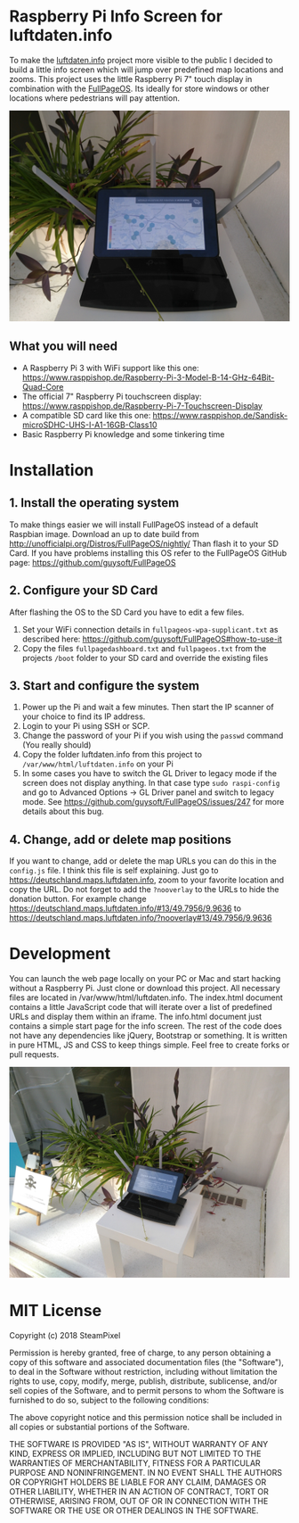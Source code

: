 # Raspberry Pi Info Screen for luftdaten.info

To make the [luftdaten.info](https://luftdaten.info) project more visible to the public I decided to build a little info screen which will jump over predefined map locations and zooms. This project uses the little Raspberry Pi 7" touch display in combination with the [FullPageOS](https://github.com/guysoft/FullPageOS). Its ideally for store windows or other locations where pedestrians will pay attention.

![luftdaten.info raspberry info screen](https://raw.githubusercontent.com/steampixel/luftdaten-infoscreen/master/infoscreen2.jpg)

## What you will need
* A Raspberry Pi 3 with WiFi support like this one: https://www.rasppishop.de/Raspberry-Pi-3-Model-B-14-GHz-64Bit-Quad-Core
* The official 7" Raspberry Pi touchscreen display: https://www.rasppishop.de/Raspberry-Pi-7-Touchscreen-Display
* A compatible SD card like this one: https://www.rasppishop.de/Sandisk-microSDHC-UHS-I-A1-16GB-Class10
* Basic Raspberry Pi knowledge and some tinkering time

# Installation
## 1. Install the operating system
To make things easier we will install FullPageOS instead of a default Raspbian image. Download an up to date build from http://unofficialpi.org/Distros/FullPageOS/nightly/
Than flash it to your SD Card. If you have problems installing this OS refer to the FullPageOS GitHub page: https://github.com/guysoft/FullPageOS

## 2. Configure your SD Card
After flashing the OS to the SD Card you have to edit a few files.

1. Set your WiFi connection details in `fullpageos-wpa-supplicant.txt` as described here: https://github.com/guysoft/FullPageOS#how-to-use-it
2. Copy the files `fullpagedashboard.txt` and `fullpageos.txt` from the projects `/boot` folder to your SD card and override the existing files

## 3. Start and configure the system
1. Power up the Pi and wait a few minutes. Then start the IP scanner of your choice to find its IP address.
2. Login to your Pi using SSH or SCP.
3. Change the password of your Pi if you wish using the `passwd` command (You really should)
4. Copy the folder luftdaten.info from this project to `/var/www/html/luftdaten.info` on your Pi
5. In some cases you have to switch the GL Driver to legacy mode if the screen does not display anything. In that case type `sudo raspi-config` and go to Advanced Options -> GL Driver panel and switch to legacy mode. See https://github.com/guysoft/FullPageOS/issues/247 for more details about this bug.

## 4. Change, add or delete map positions
If you want to change, add or delete the map URLs you can do this in the `config.js` file. I think this file is self explaining. Just go to https://deutschland.maps.luftdaten.info, zoom to your favorite location and copy the URL. Do not forget to add the `?nooverlay` to the URLs to hide the donation button. For example change https://deutschland.maps.luftdaten.info/#13/49.7956/9.9636 to https://deutschland.maps.luftdaten.info/?nooverlay#13/49.7956/9.9636

# Development
You can launch the web page locally on your PC or Mac and start hacking without a Raspberry Pi. Just clone or download this project. All necessary files are located in /var/www/html/luftdaten.info.
The index.html document contains a little JavaScript code that will iterate over a list of predefined URLs and display them within an iframe. The info.html document just contains a simple start page for the info screen. The rest of the code does not have any dependencies like jQuery, Bootstrap or something. It is written in pure HTML, JS and CSS to keep things simple. Feel free to create forks or pull requests.


![luftdaten.info raspberry info screen](https://raw.githubusercontent.com/steampixel/luftdaten-infoscreen/master/infoscreen1.jpg)

# MIT License
Copyright (c) 2018 SteamPixel

Permission is hereby granted, free of charge, to any person obtaining a copy
of this software and associated documentation files (the "Software"), to deal
in the Software without restriction, including without limitation the rights
to use, copy, modify, merge, publish, distribute, sublicense, and/or sell
copies of the Software, and to permit persons to whom the Software is
furnished to do so, subject to the following conditions:

The above copyright notice and this permission notice shall be included in all
copies or substantial portions of the Software.

THE SOFTWARE IS PROVIDED "AS IS", WITHOUT WARRANTY OF ANY KIND, EXPRESS OR
IMPLIED, INCLUDING BUT NOT LIMITED TO THE WARRANTIES OF MERCHANTABILITY,
FITNESS FOR A PARTICULAR PURPOSE AND NONINFRINGEMENT. IN NO EVENT SHALL THE
AUTHORS OR COPYRIGHT HOLDERS BE LIABLE FOR ANY CLAIM, DAMAGES OR OTHER
LIABILITY, WHETHER IN AN ACTION OF CONTRACT, TORT OR OTHERWISE, ARISING FROM,
OUT OF OR IN CONNECTION WITH THE SOFTWARE OR THE USE OR OTHER DEALINGS IN THE
SOFTWARE.
